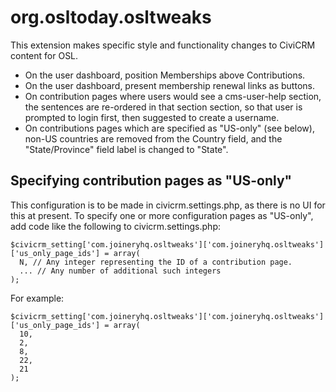 # org.osltoday.osltweaks

This extension makes specific style and functionality changes to CiviCRM content for OSL.

* On the user dashboard, position Memberships above Contributions.
* On the user dashboard, present membership renewal links as buttons.
* On contribution pages where users would see a cms-user-help section, the sentences are re-ordered in that section section, so that user is prompted to login first, then suggested to create a username.
* On contributions pages which are specified as "US-only" (see below), non-US countries are removed from the Country field, and the "State/Province" field label is changed to "State".

## Specifying contribution pages as "US-only"
This configuration is to be made in civicrm.settings.php, as there is no UI for this at present. To specify one or more configuration pages as "US-only", add code like the following to civicrm.settings.php:

```
$civicrm_setting['com.joineryhq.osltweaks']['com.joineryhq.osltweaks']['us_only_page_ids'] = array(
  N, // Any integer representing the ID of a contribution page.
  ... // Any number of additional such integers
);
```

For example:
```
$civicrm_setting['com.joineryhq.osltweaks']['com.joineryhq.osltweaks']['us_only_page_ids'] = array(
  10,
  2,
  8,
  22,
  21
);
```

